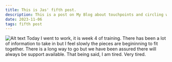 ```yaml
---
title: This is Jas' fifth post.
description: This is a post on My Blog about touchpoints and circling wagons.
date: 2023-11-06
tags: fifth post
---
```

![Alt text](https://64.media.tumblr.com/9336a7173c9af0fc03245e4d1797b923/b82aef470edfbc61-41/s1280x1920/e2d4751156ceb972c908adddd78deba1735c619c.pnj "a title")
Today I went to work, it is week 4 of training. There has been a lot of information to take in but I feel slowly the pieces are begininning to fit together. There is a long way to go but we have been assured there will always be support available. That being said, I am tired. Very tired. 
